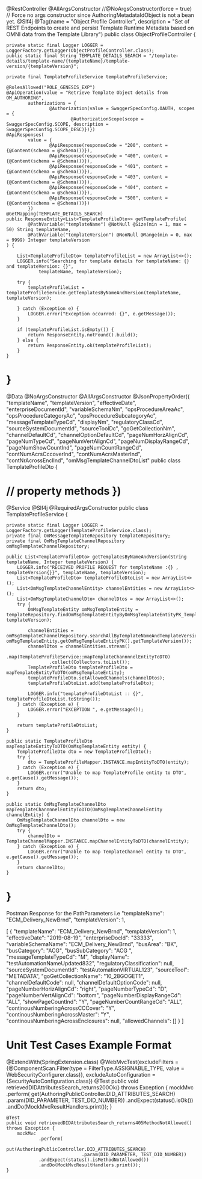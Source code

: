 
@RestController
@AllArgsConstructor
//@NoArgsConstructor(force = true) // Force no args constructor since AuthoringMetadataIdObject is not a bean yet.
@Slf4j
@Tag(name = "Object Profile Controller", description = "Set of REST Endpoints to create and persist Template Runtime Metadata based on OMNI data from the Template Library")
public class ObjectProfileController {

    private static final Logger LOGGER = LoggerFactory.getLogger(ObjectProfileController.class);
    public static final String TEMPLATE_DETAILS_SEARCH = "/template-details/template-name/{templateName}/template-version/{templateVersion}";

    private final TemplateProfileService templateProfileService;

    @RolesAllowed("ROLE_GENESIS_EXP")
    @ApiOperation(value = "Retrieve Template Object details from OM_AUTHORING",
            authorizations = {
                    @Authorization(value = SwaggerSpecConfig.OAUTH, scopes = {
                            @AuthorizationScope(scope = SwaggerSpecConfig.SCOPE, description = SwaggerSpecConfig.SCOPE_DESC)})})
    @ApiResponses(
            value = {
                    @ApiResponse(responseCode = "200", content = {@Content(schema = @Schema())}),
                    @ApiResponse(responseCode = "400", content = {@Content(schema = @Schema())}),
                    @ApiResponse(responseCode = "401", content = {@Content(schema = @Schema())}),
                    @ApiResponse(responseCode = "403", content = {@Content(schema = @Schema())}),
                    @ApiResponse(responseCode = "404", content = {@Content(schema = @Schema())}),
                    @ApiResponse(responseCode = "500", content = {@Content(schema = @Schema())})
            })
    @GetMapping(TEMPLATE_DETAILS_SEARCH)
    public ResponseEntity<List<TemplateProfileDto>> getTemplateProfile(
            @PathVariable("templateName") @NotNull @Size(min = 1, max = 50) String templateName,
            @PathVariable("templateVersion") @NonNull @Range(min = 0, max = 9999) Integer templateVersion
    ) {

        List<TemplateProfileDto> templateProfileList = new ArrayList<>();
        LOGGER.info("Searching for template details for templateName: {} and templateVersion: {}",
                templateName, templateVersion);

        try {
            templateProfileList = templateProfileService.getTemplatesByNameAndVersion(templateName, templateVersion);

        } catch (Exception e) {
            LOGGER.error("Exception occurred: {}", e.getMessage());
        }

        if (templateProfileList.isEmpty()) {
            return ResponseEntity.notFound().build();
        } else {
            return ResponseEntity.ok(templateProfileList);
        }
    }
}
======================================================================================


@Data
@NoArgsConstructor
@AllArgsConstructor
@JsonPropertyOrder({
        "templateName",
        "templateVersion",
        "effectiveDate",
        "enterpriseDocumentId",
        "variableSchemaNm",
        "opsProcedureAreaAc",
        "opsProcedureCategoryAc",
        "opsProcedureSubcategoryAc",
        "messageTemplateTypeCd",
        "displayNm",
        "regulatoryClassCd",
        "sourceSystemDocumentId",
        "sourceToolDc",
        "goGetCollectionNm",
        "channelDefaultCd",
        "channelOptionDefaultCd",
        "pageNumHorzAlignCd",
        "pageNumTypeCd",
        "pageNumVertAlignCd",
        "pageNumDisplayRangeCd",
        "pageNumShowCountInd",
        "pageNumCountRangeCd",
        "contNumAcrsCccoverInd",
        "contNumAcrsMasterInd",
        "contNrAcrossEnclInd",
        "omMsgTemplateChannelDtoList"
public class TemplateProfileDto {

// property methods
})
===================================================

@Service
@Slf4j
@RequiredArgsConstructor
public class TemplateProfileService {

    private static final Logger LOGGER = LoggerFactory.getLogger(TemplateProfileService.class);
    private final OmMessageTemplateRepository templateRepository;
    private final OmMsgTemplateChannelRepository omMsgTemplateChannelRepository;

    public List<TemplateProfileDto> getTemplatesByNameAndVersion(String templateName, Integer templateVersion) {
        LOGGER.info("RECEIVED PROFILE REQUEST for templateName :{} , templateVersion{}}", templateName, templateVersion);
        List<TemplateProfileDto> templateProfileDtoList = new ArrayList<>();
        List<OmMsgTemplateChannelEntity> channelEntities = new ArrayList<>();
        List<OmMsgTemplateChannelDto> channelDtos = new ArrayList<>();
        try {
            OmMsgTemplateEntity omMsgTemplateEntity = templateRepository.findOmMsgTemplateEntityByOmMsgTemplateEntityPK_TemplateNameAndOmMsgTemplateEntityPK_TemplateVersion(templateName, templateVersion);

            channelEntities = omMsgTemplateChannelRepository.searchAllByTemplateNameAndTemplateVersion(omMsgTemplateEntity.getOmMsgTemplateEntityPK().getTemplateName(), omMsgTemplateEntity.getOmMsgTemplateEntityPK().getTemplateVersion());
            channelDtos = channelEntities.stream()
                    .map(TemplateProfileService::mapTemplateChannnnelEntityToDTO)
                    .collect(Collectors.toList());
            TemplateProfileDto templateProfileDto = mapTemplateEntityToDTO(omMsgTemplateEntity);
            templateProfileDto.setAllowedChannels(channelDtos);
            templateProfileDtoList.add(templateProfileDto);

            LOGGER.info("templateProfileDtoList :: {}", templateProfileDtoList.toString());
        } catch (Exception e) {
            LOGGER.error("EXCEPTION ", e.getMessage());
        }

        return templateProfileDtoList;
    }

    public static TemplateProfileDto mapTemplateEntityToDTO(OmMsgTemplateEntity entity) {
        TemplateProfileDto dto = new TemplateProfileDto();
        try {
            dto = TemplateProfileMapper.INSTANCE.mapEntityToDTO(entity);
        } catch (Exception e) {
            LOGGER.error("Unable to map TemplateProfile entity to DTO", e.getCause().getMessage());
        }
        return dto;
    }

    public static OmMsgTemplateChannelDto mapTemplateChannnnelEntityToDTO(OmMsgTemplateChannelEntity channelEntity) {
        OmMsgTemplateChannelDto channelDto = new OmMsgTemplateChannelDto();
        try {
            channelDto = TemplateChannelMapper.INSTANCE.mapChannelEntityToDTO(channelEntity);
        } catch (Exception e) {
            LOGGER.error("Unable to map TemplateChannel entity to DTO", e.getCause().getMessage());
        }
        return channelDto;
    }
}
=====================================================================================
Postman Response for the PathParameters i.e "templateName": "ECM_Delivery_NewBrnd",
        "templateVersion": 1,

[
    {
        "templateName": "ECM_Delivery_NewBrnd",
        "templateVersion": 1,
        "effectiveDate": "2019-08-19",
        "enterpriseDocId": "33333",
        "variableSchemaName": "ECM_Delivery_NewBrnd",
        "busArea": "BK",
        "busCategory": "ACG",
        "busSubCategory": "ACG ",
        "messageTemplateTypeCd": "M",
        "displayName": "testAutomationNameUpdated832",
        "regulatoryClassification": null,
        "sourceSystemDocumentId": "testAutomationVIRTUAL123",
        "sourceTool": "METADATA",
        "goGetCollectionName": "10_28GOGET1",
        "channelDefaultCode": null,
        "channelDefaultOptionCode": null,
        "pageNumberHorizAlignCd": "right",
        "pageNumberTypeCd": "D",
        "pageNumberVertAlignCd": "bottom",
        "pageNumberDisplayRangeCd": "ALL",
        "showPageCountInd": "Y",
        "pageNumberCountRangeCd": "ALL",
        "continousNumberingAcrossCCCover": "Y",
        "continousNumberingAcrossMaster": "Y",
        "continousNumberingAcrossEnclosures": null,
        "allowedChannels": []
    }
]


Unit Test Cases Example Format
============================

@ExtendWith(SpringExtension.class)
@WebMvcTest(excludeFilters = {@ComponentScan.Filter(type = FilterType.ASSIGNABLE_TYPE, value = WebSecurityConfigurer.class)},
        excludeAutoConfiguration = {SecurityAutoConfiguration.class})
@Test
    public void retrievedDIDAttributesSearch_returns200Ok() throws Exception {
        mockMvc
                .perform(
                        get(AuthoringPublicController.DID_ATTRIBUTES_SEARCH)
                                .param(DID_PARAMETER, TEST_DID_NUMBER))
                .andExpect(status().isOk())
                .andDo(MockMvcResultHandlers.print());
    }

    @Test
    public void retrievedDIDAttributesSearch_returns405MethodNotAllowed() throws Exception {
        mockMvc
                .perform(
                        put(AuthoringPublicController.DID_ATTRIBUTES_SEARCH)
                                .param(DID_PARAMETER, TEST_DID_NUMBER))
                .andExpect(status().isMethodNotAllowed())
                .andDo(MockMvcResultHandlers.print());
    }


  
